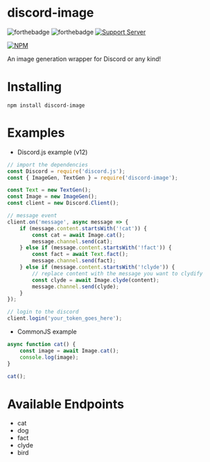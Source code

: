 # discord-image
![forthebadge](https://img.shields.io/github/stars/yuu0007/discord-image?style=for-the-badge) ![forthebadge](https://img.shields.io/github/issues/yuu0007/discord-image?style=for-the-badge) [![Support Server](https://img.shields.io/discord/591914197219016707.svg?label=Discord&logo=Discord&colorB=7289da&style=for-the-badge)](https://discord.gg/A3Cnsxx)

[![NPM](https://nodei.co/npm/discord-image.png?downloads=true&downloadRank=true&stars=true)](https://nodei.co/npm/discord-image/)

An image generation wrapper for Discord or any kind!

# Installing
```npm install discord-image```

# Examples
- Discord.js example (v12)
```js
// import the dependencies
const Discord = require('discord.js');
const { ImageGen, TextGen } = require('discord-image');

const Text = new TextGen();
const Image = new ImageGen();
const client = new Discord.Client();

// message event
client.on('message', async message => {
	if (message.content.startsWith('!cat')) {
		const cat = await Image.cat();
		message.channel.send(cat);
	} else if (message.content.startsWith('!fact')) {
		const fact = await Text.fact();
		message.channel.send(fact);
	} else if (message.content.startsWith('!clyde')) {
		// replace content with the message you want to clydify
		const clyde = await Image.clyde(content);
		message.channel.send(clyde);
	}
});

// login to the discord
client.login('your_token_goes_here');
```
- CommonJS example
```js
async function cat() {
	const image = await Image.cat();
	console.log(image);
}

cat();
```

# Available Endpoints
- cat
- dog
- fact
- clyde
- bird
